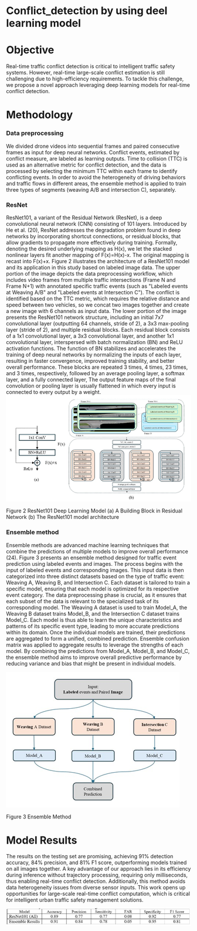 # Conflict_detection by using deel learning model

# Objective
Real-time traffic conflict detection is critical to intelligent traffic safety systems. However, real-time large-scale conflict estimation is still challenging due to high-efficiency requirements. To tackle this challenge, we propose a novel approach leveraging deep learning models for real-time conflict detection. 

# Methodology

### Data preprocessing
We divided drone videos into sequential frames and paired consecutive frames as input for deep neural networks. Conflict events, estimated by conflict measure, are labeled as learning outputs. Time to collision (TTC) is used as an alternative metric for conflict detection, and the data is processed by selecting the minimum TTC within each frame to identify conflicting events. In order to avoid the heterogeneity of driving behaviors and traffic flows in different areas, the ensemble method is applied to train three types of segments (weaving A/B and intersection C), separately. 

### ResNet
ResNet101, a variant of the Residual Network (ResNet), is a deep convolutional neural network (CNN) consisting of 101 layers. Introduced by He et al. (20), ResNet addresses the degradation problem found in deep networks by incorporating shortcut connections, or residual blocks, that allow gradients to propagate more effectively during training. 
Formally, denoting the desired underlying mapping as H(x), we let the stacked nonlinear layers fit another mapping of F(x)=H(x)-x. The original mapping is recast into F(x)+x.
Figure 2 illustrates the architecture of a ResNet101 model and its application in this study based on labeled image data. The upper portion of the image depicts the data preprocessing workflow, which includes video frames from multiple traffic intersections (Frame N and Frame N+1) with annotated specific traffic events (such as "Labeled events at Weaving A/B" and "Labeled events at Intersection C"). The conflict is identified based on the TTC metric, which requires the relative distance and speed between two vehicles, so we concat two images together and create a new image with 6 channels as input data. The lower portion of the image presents the ResNet101 network structure, including an initial 7x7 convolutional layer (outputting 64 channels, stride of 2), a 3x3 max-pooling layer (stride of 2), and multiple residual blocks. Each residual block consists of a 1x1 convolutional layer, a 3x3 convolutional layer, and another 1x1 convolutional layer, interspersed with batch normalization (BN) and ReLU activation functions. The function of BN stabilizes and accelerates the training of deep neural networks by normalizing the inputs of each layer, resulting in faster convergence, improved training stability, and better overall performance. These blocks are repeated 3 times, 4 times, 23 times, and 3 times, respectively, followed by an average pooling layer, a softmax layer, and a fully connected layer, The output feature maps of the final convolution or pooling layer is usually flattened in which every input is connected to every output by a weight. 
![image](images/Figure2.jpg)

Figure 2 ResNet101 Deep Learning Model (a) A Building Block in Residual Network (b) The ResNet101 model architecture

### Ensemble method
Ensemble methods are advanced machine learning techniques that combine the predictions of multiple models to improve overall performance (24). 
Figure 3 presents an ensemble method designed for traffic event prediction using labeled events and images. The process begins with the input of labeled events and corresponding images. This input data is then categorized into three distinct datasets based on the type of traffic event: Weaving A, Weaving B, and Intersection C. Each dataset is tailored to train a specific model, ensuring that each model is optimized for its respective event category. The data preprocessing phase is crucial, as it ensures that each subset of the data is relevant to the specialized task of its corresponding model. The Weaving A dataset is used to train Model_A, the Weaving B dataset trains Model_B, and the Intersection C dataset trains Model_C. Each model is thus able to learn the unique characteristics and patterns of its specific event type, leading to more accurate predictions within its domain. Once the individual models are trained, their predictions are aggregated to form a unified, combined prediction. Ensemble confusion matrix was applied to aggregate results to leverage the strengths of each model. By combining the predictions from Model_A, Model_B, and Model_C, the ensemble method aims to improve overall predictive performance by reducing variance and bias that might be present in individual models.

![image](images/Figure3.jpg)

Figure 3 Ensemble Method

# Model Results
The results on the testing set are promising, achieving 91% detection accuracy, 84% precision, and 81% F1 score, outperforming models trained on all images together. A key advantage of our approach lies in its efficiency during inference without trajectory processing, requiring only milliseconds, thus enabling real-time conflict detection. Additionally, this method avoids data heterogeneity issues from diverse sensor inputs. This work opens up opportunities for large-scale real-time conflict computation, which is critical for intelligent urban traffic safety management solutions.

![image](images/Figure4_performance.jpg)
